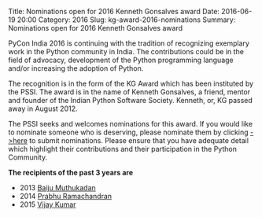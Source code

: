 Title: Nominations open for 2016 Kenneth Gonsalves award
Date: 2016-06-19 20:00
Category: 2016
Slug: kg-award-2016-nominations
Summary: Nominations open for 2016 Kenneth Gonsalves award

PyCon India 2016 is continuing with the tradition of recognizing exemplary work in the Python community in India. The contributions could be in the field of advocacy, development of the Python programming language and/or increasing the adoption of Python.

The recognition is in the form of the KG Award which has been instituted by the PSSI. The award is in the name of Kenneth Gonsalves, a friend, mentor and founder of the Indian Python Software Society. Kenneth, or, KG passed away in August 2012. 

The PSSI seeks and welcomes nominations for this award. If you would like to nominate someone who is deserving, please nominate them by clicking [->here](https://pssi.org.in/nomination/KG2016/) to submit nominations. Please ensure that you have adequate detail which highlight their contributions and their participation in the Python Community.

**The recipients of the past 3 years are**

- 2013    [Baiju Muthukadan](https://in.pycon.org/2013/blog/baijum-first-kenneth-gonsalves-award-recipient/)
- 2014    [Prabhu Ramachandran](https://in.pycon.org/2014/blog/prabhu-ramachandran-is-winner-of-kenneth-gonsalves-award-2014/)
- 2015    [Vijay Kumar](https://in.pycon.org/blog/2015/kg-award-winner.html)

